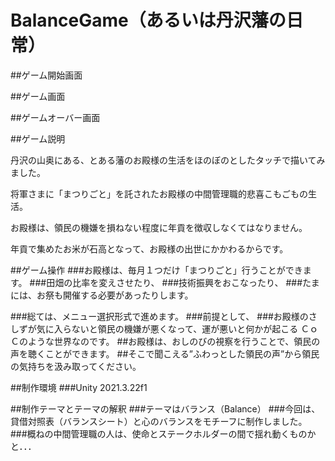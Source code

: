 # BalanceGame（あるいは丹沢藩の日常）

##ゲーム開始画面

##ゲーム画面

##ゲームオーバー画面

##ゲーム説明

丹沢の山奥にある、とある藩のお殿様の生活をほのぼのとしたタッチで描いてみました。

将軍さまに「まつりごと」を託されたお殿様の中間管理職的悲喜こもごもの生活。

お殿様は、領民の機嫌を損ねない程度に年貢を徴収しなくてはなりません。

年貢で集めたお米が石高となって、お殿様の出世にかかわるからです。

##ゲーム操作
###お殿様は、毎月１つだけ「まつりごと」行うことができます。
###田畑の比率を変えさせたり、
###技術振興をおこなったり、
###たまには、お祭も開催する必要があったりします。

###総ては、メニュー選択形式で進めます。
###前提として、
###お殿様のさしずが気に入らないと領民の機嫌が悪くなって、運が悪いと何かが起こる
ＣｏＣのような世界なのです。
##お殿様は、おしのびの視察を行うことで、領民の声を聴くことができます。
##そこで聞こえる”ふわっとした領民の声”から領民の気持ちを汲み取ってください。

##制作環境
###Unity 2021.3.22f1

##制作テーマとテーマの解釈
###テーマはバランス（Balance）
###今回は、貸借対照表（バランスシート）と心のバランスをモチーフに制作しました。
###概ねの中間管理職の人は、使命とステークホルダーの間で揺れ動くものかと．．．

